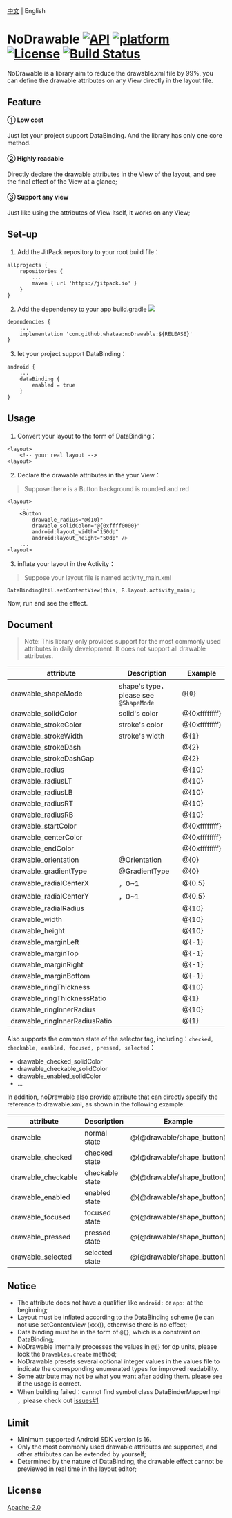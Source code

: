 [中文](https://github.com/whataa/noDrawable/blob/master/README.md) | English

# NoDrawable [![API](https://img.shields.io/badge/API-16%2B-brightgreen.svg?style=flat)](https://android-arsenal.com/api?level=16) [![platform](https://img.shields.io/badge/platform-android-brightgreen.svg)](https://developer.android.com/index.html) [![License](https://img.shields.io/badge/license-Apache%202.0-blue.svg)](https://github.com/whataa/noDrawable/blob/master/LICENSE) [![Build Status](https://travis-ci.org/whataa/noDrawable.svg?branch=master)](https://travis-ci.org/whataa/noDrawable)

NoDrawable is a library aim to reduce the drawable.xml file by 99%, you can define the drawable attributes on any View directly in the layout file.


## Feature

#### ① Low cost

Just let your project support DataBinding. And the library has only one core method.

#### ② Highly readable

Directly declare the drawable attributes in the View of the layout, and see the final effect of the View at a glance;

#### ③ Support any view

Just like using the attributes of View itself, it works on any View;

## Set-up

1. Add the JitPack repository to your root build file：


```
allprojects {
    repositories {
        ...
        maven { url 'https://jitpack.io' }
    }
}
```
2. Add the dependency to your app build.gradle [![](https://jitpack.io/v/whataa/noDrawable.svg)](https://jitpack.io/#whataa/noDrawable)
```
dependencies {
    ...
    implementation 'com.github.whataa:noDrawable:${RELEASE}'
}  
```
3. let your project support DataBinding：

```
android {
    ...
    dataBinding {
        enabled = true
    }
}
```


## Usage

1. Convert your layout to the form of DataBinding：


```
<layout>
    <!-- your real layout -->
<layout>
```
2. Declare the drawable attributes in the your View：

> Suppose there is a Button background is rounded and red


```
<layout>
    ...
    <Button
        drawable_radius="@{10}"
        drawable_solidColor="@{0xffff0000}"
        android:layout_width="150dp"
        android:layout_height="50dp" />
    ...
<layout>
```


3. inflate your layout in the Activity：

> Suppose your layout file is named activity_main.xml
```
DataBindingUtil.setContentView(this, R.layout.activity_main);
```

Now, run and see the effect.

## Document

> Note: This library only provides support for the most commonly used attributes in daily development. It does not support all drawable attributes.

attribute | Description | Example
---|---|---
drawable_shapeMode | shape's type，please see `@ShapeMode` | `@{0}` 
drawable_solidColor | solid's color | @{0xffffffff}
drawable_strokeColor | stroke's color | @{0xffffffff}
drawable_strokeWidth | stroke's width | @{1}
drawable_strokeDash |  | @{2}
drawable_strokeDashGap |  | @{2}
drawable_radius |  | @{10}
drawable_radiusLT |  | @{10}
drawable_radiusLB | | @{10}
drawable_radiusRT | | @{10}
drawable_radiusRB | | @{10}
drawable_startColor | | @{0xffffffff}
drawable_centerColor | | @{0xffffffff}
drawable_endColor | | @{0xffffffff}
drawable_orientation |@Orientation | @{0}
drawable_gradientType |@GradientType | @{0}
drawable_radialCenterX |，0~1 | @{0.5}
drawable_radialCenterY |，0~1 | @{0.5}
drawable_radialRadius | | @{10}
drawable_width |  | @{10}
drawable_height | | @{10}
drawable_marginLeft |  | @{-1}
drawable_marginTop |  | @{-1}
drawable_marginRight |  | @{-1}
drawable_marginBottom |  | @{-1}
drawable_ringThickness | | @{10}
drawable_ringThicknessRatio | | @{1}
drawable_ringInnerRadius | | @{10}
drawable_ringInnerRadiusRatio | | @{1}


Also supports the common state of the selector tag, including：`checked, checkable, enabled, focused, pressed, selected`：

- drawable_checked_solidColor
- drawable_checkable_solidColor
- drawable_enabled_solidColor
- ...

In addition, noDrawable also provide attribute that can directly specify the reference to drawable.xml, as shown in the following example:

attribute | Description | Example
---|---|--
drawable | normal state | @{@drawable/shape_button}
drawable_checked | checked state | @{@drawable/shape_button}
drawable_checkable | checkable state | @{@drawable/shape_button}
drawable_enabled | enabled state | @{@drawable/shape_button}
drawable_focused | focused state | @{@drawable/shape_button}
drawable_pressed | pressed state | @{@drawable/shape_button}
drawable_selected | selected state | @{@drawable/shape_button}

## Notice

- The attribute does not have a qualifier like `android:` or `app:` at the beginning;
- Layout must be inflated according to the DataBinding scheme (ie can not use setContentView (xxx)), otherwise there is no effect;
- Data binding must be in the form of `@{}`, which is a constraint on DataBinding;
- NoDrawable internally processes the values in `@{}` for dp units, please look the `Drawables.create` method;
- NoDrawable presets several optional integer values in the values file to indicate the corresponding enumerated types for improved readability.
- Some attribute may not be what you want after adding them. please see if the usage is correct.
- When building failed：cannot find symbol class DataBinderMapperImpl ，please check out [issues#1](https://github.com/whataa/noDrawable/issues/1)

## Limit

- Minimum supported Android SDK version is 16.
- Only the most commonly used drawable attributes are supported, and other attributes can be extended by yourself;
- Determined by the nature of DataBinding, the drawable effect cannot be previewed in real time in the layout editor;

## License

[Apache-2.0](https://opensource.org/licenses/Apache-2.0)
